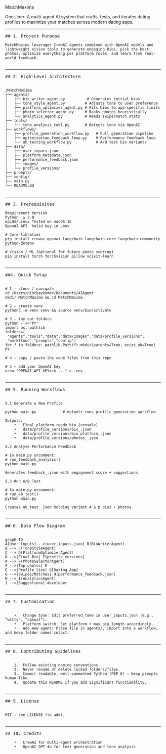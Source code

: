 MatchMaxima

One-liner: A multi-agent AI system that crafts, tests, and iterates dating profiles to maximize your matches across modern dating apps.

---
<pre>
## 1. Project Purpose
<code>
MatchMaxima leverages CrewAI agents combined with OpenAI models and lightweight vision tools to generate engaging bios, pick the best photos, optimize everything per platform rules, and learn from real-world feedback.
</code>
</pre>
---

<pre>
## 2. High-Level Architecture

<code>
/MatchMaxima
├── agents/
│   ├── bio_writer_agent.py          # Generates initial bios
│   ├── tone_style_agent.py         # Adjusts tone to user preference
│   ├── platform_optimizer_agent.py # Fits bios to app-specific limits
│   ├── photo_selector_agent.py     # Ranks photos heuristically
│   └── analytics_agent.py          # Reads swipe/match stats
├── tools/
│   └── tone_analysis_tool.py       # Detects tone via OpenAI
├── workflows/
│   ├── profile_generation_workflow.py   # Full generation pipeline
│   ├── optimization_feedback_loop.py    # Performance feedback loop
│   └── ab_testing_workflow.py           # A/B test bio variants
├── data/
│   ├── user_inputs.json
│   ├── platform_metadata.json
│   ├── performance_feedback.json
│   ├── images/
│   └── profile_versions/
├── prompts/
├── config/
├── main.py
└── README.md
</code>
</pre>
---
<pre>
## 3. Prerequisites
<code>
Requirement	Version
Python	≥ 3.9
macOS/Linux	Tested on macOS 15
OpenAI API	Valid key in .env

# Core libraries
pip install crewai openai langchain langchain-core langchain-community python-dotenv

# Vision / ML (optional for future photo scoring)
pip install torch torchvision pillow scikit-learn
</code>
</pre>
---

<pre>
##4. Quick Setup

<code>
# 1 — clone / navigate
cd /Users/nischaykumar/Documents/AIAgent
mkdir MatchMaxima && cd MatchMaxima

# 2 — create venv
python3 -m venv venv && source venv/bin/activate

# 3 — lay out folders
python - <<'PY'
import os, pathlib
folders=[
 "agents","tools","data","data/images","data/profile_versions",
 "workflows","prompts","config"]
for f in folders: pathlib.Path(f).mkdir(parents=True, exist_ok=True)
PY

# 4 — copy / paste the code files from this repo

# 5 — add your OpenAI key
echo "OPENAI_API_KEY=sk-..." > .env
</code>
</pre>
---

<pre>
## 5. Running Workflows

<code>
5.1 Generate a New Profile

python main.py            # default runs profile_generation_workflow

Outputs:
	•	Final platform-ready bio (console)
	•	data/profile_versions/bio_<timestamp>.json
	•	data/profile_versions/bio_platform_<timestamp>.json
	•	data/profile_versions/photos_<timestamp>.json

5.2 Analyse Performance Feedback

# In main.py uncomment:
# run_feedback_analysis()
python main.py

Generates feedback_<timestamp>.json with engagement score + suggestions.

5.3 Run A/B Test

# In main.py uncomment:
# run_ab_test()
python main.py

Creates ab_test_<timestamp>.json holding Variant A & B bios + photos.
</code>
</pre>
---

<pre>
## 6. Data Flow Diagram

<code>
graph TD
A[User Inputs] -->|user_inputs.json| B(BioWriterAgent)
B --> C(ToneStyleAgent)
C --> D(PlatformOptimizerAgent)
D -->|Final Bio| E[profile_versions]
A --> F(PhotoSelectorAgent)
F -->|Top photos| E
E -->|Profile live| G[Dating App]
G -->|Swipes/Matches| H[performance_feedback.json]
H --> I(AnalyticsAgent)
I -->|Suggestions| developer
</code>
</pre>
---

<pre>
## 7. Customisation

<code>
	•	Change tone: Edit preferred_tone in user_inputs.json (e.g., “witty”, “casual”).
	•	Platform switch: Set platform + max_bio_length accordingly.
	•	Add new agent: Place file in agents/, import into a workflow, and keep folder names intact.
</code>
</pre>
---

<pre>
## 8. Contributing Guidelines

<code>
	1.	Follow existing naming conventions.
	2.	Never rename or delete locked folders/files.
	3.	Commit readable, well-commented Python (PEP 8) – keep prompts human-like.
	4.	Update this README if you add significant functionality.
</code>
</pre>
---

<pre>
## 9. License

<code>
MIT — see LICENSE (to add).
</code>
</pre>
---

<pre>
## 10. Credits
<code>
	•	CrewAI for multi-agent orchestration
	•	OpenAI GPT-4o for text generation and tone analysis
</code>
</pre>